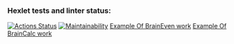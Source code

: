 ### Hexlet tests and linter status:
[![Actions Status](https://github.com/SoulOfForge/qa-auto-engineer-javascript-project-44/actions/workflows/hexlet-check.yml/badge.svg)](https://github.com/SoulOfForge/qa-auto-engineer-javascript-project-44/actions)
[![Maintainability](https://api.codeclimate.com/v1/badges/047fca6384eb2345cdc2/maintainability)](https://codeclimate.com/github/SoulOfForge/qa-auto-engineer-javascript-project-44/maintainability)
[Example Of BrainEven work](https://asciinema.org/a/PD4Xuxs7FWEEIB1cA0U7u7Ft1)
[Example Of BrainCalc work](https://asciinema.org/a/NAk80v5se4c1bQyI0HgGGfLxM)
